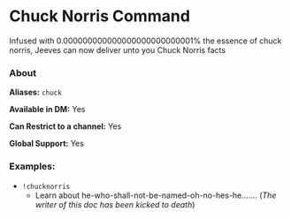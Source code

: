 # Chuck Norris Command

Infused with 0.000000000000000000000000001% the essence of chuck norris, Jeeves can now deliver unto you Chuck Norris facts

### About

**Aliases:** `chuck`

**Available in DM:** Yes

**Can Restrict to a channel:** Yes

**Global Support:** Yes

### Examples:

* `!chucknorris`
  - Learn about he-who-shall-not-be-named-oh-no-hes-he....... (*The writer of this doc has been kicked to death*)
